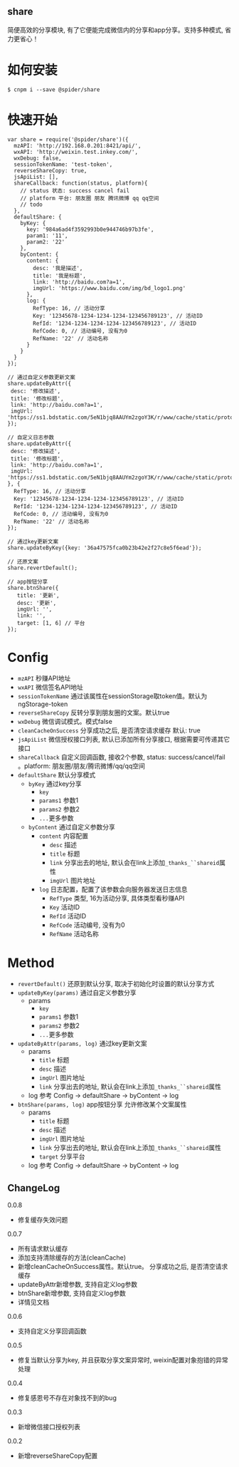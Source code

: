 share
---
简便高效的分享模块, 有了它便能完成微信内的分享和app分享。支持多种模式, 省力更省心！

如何安装
===
```
$ cnpm i --save @spider/share
```

快速开始
===
```
var share = require('@spider/share')({
  mzAPI: 'http://192.168.0.201:8421/api/',
  wxAPI: 'http://weixin.test.inkey.com/',
  wxDebug: false,
  sessionTokenName: 'test-token',
  reverseShareCopy: true,
  jsApiList: [],
  shareCallback: function(status, platform){
    // status 状态: success cancel fail 
    // platform 平台: 朋友圈 朋友 腾讯微博 qq qq空间
    // todo
  },
  defaultShare: {
    byKey: {
      key: '984a6ad4f3592993b0e944746b97b3fe',
      param1: '11',
      param2: '22'
    },
    byContent: {
      content: {
        desc: '我是描述',
        title: '我是标题',
        link: 'http://baidu.com?a=1',
        imgUrl: 'https://www.baidu.com/img/bd_logo1.png'
      },
      log: {
        RefType: 16, // 活动分享
        Key: '12345678-1234-1234-1234-123456789123', // 活动ID
        RefId: '1234-1234-1234-1234-123456789123', // 活动ID
        RefCode: 0, // 活动编号, 没有为0
        RefName: '22' // 活动名称
      }
    }
  }
});

// 通过自定义参数更新文案
share.updateByAttr({
 desc: '修改描述',
 title: '修改标题',
 link: 'http://baidu.com?a=1',
 imgUrl: 'https://ss1.bdstatic.com/5eN1bjq8AAUYm2zgoY3K/r/www/cache/static/protocol/https/home/img/qrcode/zbios_62c636fe.png'
});

// 自定义日志参数
share.updateByAttr({
 desc: '修改描述',
 title: '修改标题',
 link: 'http://baidu.com?a=1',
 imgUrl: 'https://ss1.bdstatic.com/5eN1bjq8AAUYm2zgoY3K/r/www/cache/static/protocol/https/home/img/qrcode/zbios_62c636fe.png'
}, {
  RefType: 16, // 活动分享
  Key: '12345678-1234-1234-1234-123456789123', // 活动ID
  RefId: '1234-1234-1234-1234-123456789123', // 活动ID
  RefCode: 0, // 活动编号, 没有为0
  RefName: '22' // 活动名称
});

// 通过key更新文案
share.updateByKey({key: '36a47575fca0b23b42e2f27c8e5f6ead'});

// 还原文案
share.revertDefault();

// app按钮分享
share.btnShare({
   title: '更新',
   desc: '更新',
   imgUrl: '',
   link: '',
   target: [1, 6] // 平台
});
```

Config
===
- `mzAPI` 秒赚API地址
- `wxAPI` 微信签名API地址
- `sessionTokenName` 通过该属性在sessionStorage取token值。默认为ngStorage-token
- `reverseShareCopy` 反转分享到朋友圈的文案。默认true
- `wxDebug` 微信调试模式。模式false
- `cleanCacheOnSuccess` 分享成功之后, 是否清空请求缓存 默认: true
- `jsApiList` 微信授权接口列表, 默认已添加所有分享接口, 根据需要可传递其它接口
- `shareCallback` 自定义回调函数, 接收2个参数, status: success/cancel/fail 。platform: 朋友圈/朋友/腾讯微博/qq/qq空间
- `defaultShare` 默认分享模式
  - `byKey` 通过key分享
    - `key`
    - `params1` 参数1
    - `params2` 参数2
    - `...`更多参数
  - `byContent` 通过自定义参数分享
    - `content` 内容配置
      - `desc` 描述
      - `title` 标题
      - `link` 分享出去的地址, 默认会在link上添加`_thanks_``shareid`属性
      - `imgUrl` 图片地址
    - `log` 日志配置，配置了该参数会向服务器发送日志信息
      - `RefType` 类型, 16为活动分享, 具体类型看秒赚API
      - `Key` 活动ID
      - `RefId` 活动ID
      - `RefCode` 活动编号, 没有为0
      - `RefName` 活动名称

Method
===
- `revertDefault()` 还原到默认分享, 取决于初始化时设置的默认分享方式
- `updateByKey(params)` 通过自定义参数分享
  - params
    - `key`
    - `params1` 参数1
    - `params2` 参数2
    - `...`更多参数
- `updateByAttr(params, log)` 通过key更新文案
  - params
    - `title` 标题
    - `desc` 描述
    - `imgUrl` 图片地址
    - `link` 分享出去的地址, 默认会在link上添加`_thanks_``shareid`属性
  - log 参考 Config -> defaultShare -> byContent -> log
- `btnShare(params, log)` app按钮分享 允许修改某个文案属性
  - params
    - `title` 标题
    - `desc` 描述
    - `imgUrl` 图片地址
    - `link` 分享出去的地址, 默认会在link上添加`_thanks_``shareid`属性
    - `target` 分享平台
  - log 参考 Config -> defaultShare -> byContent -> log

ChangeLog
---
0.0.8
- 修复缓存失效问题

0.0.7
- 所有请求默认缓存
- 添加支持清除缓存的方法(cleanCache)
- 新增cleanCacheOnSuccess属性。默认true。 分享成功之后, 是否清空请求缓存
- updateByAttr新增参数, 支持自定义log参数
- btnShare新增参数, 支持自定义log参数
- 详情见文档

0.0.6
- 支持自定义分享回调函数

0.0.5
- 修复当默认分享为key, 并且获取分享文案异常时, weixin配置对象抱错的异常处理

0.0.4
- 修复感恩号不存在对象找不到的bug

0.0.3
- 新增微信接口授权列表

0.0.2
 - 新增reverseShareCopy配置
